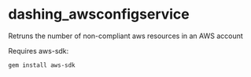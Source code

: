 # dashing_awsconfigservice

Retruns the number of non-compliant aws resources in an AWS account

Requires aws-sdk:
```sh
gem install aws-sdk
```

